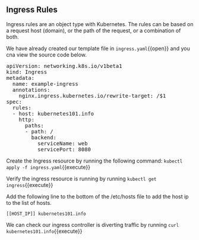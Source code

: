 ## Ingress Rules

Ingress rules are an object type with Kubernetes. The rules can be based on a request host (domain), or the path of the request, or a combination of both.

We have already created our template file in `ingress.yaml`{{open}} and you cna view the source code below.

<pre class="file"
data-filename="ingress.yaml"
data-target="replace">
apiVersion: networking.k8s.io/v1beta1
kind: Ingress
metadata:
  name: example-ingress
  annotations:
    nginx.ingress.kubernetes.io/rewrite-target: /$1
spec:
  rules:
  - host: kubernetes101.info
    http:
      paths:
      - path: /
        backend:
          serviceName: web
          servicePort: 8080</pre>
          
Create the Ingress resource by running the following command:
`kubectl apply -f ingress.yaml`{{execute}}

Verify the ingress resource is running by running `kubectl get ingress`{{execute}} 

Add the following line to the bottom of the /etc/hosts file to add the host ip to the list of hosts.

`[[HOST_IP]] kubernetes101.info`

We can check our ingress controller is diverting traffic by running
`curl kubernetes101.info`{{execute}}


